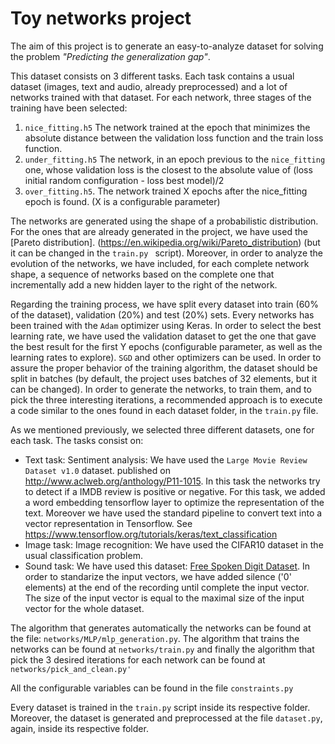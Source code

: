 # Toy networks project
The aim of this project is to generate an easy-to-analyze dataset for solving the problem *"Predicting the generalization gap"*. 

This dataset consists on 3 different tasks. Each task contains a usual dataset (images, text and audio, already preprocessed) and a lot of networks trained with that dataset. For each network, three stages of the training have been selected: 

 1. `nice_fitting.h5` The network trained at the epoch that minimizes the absolute distance between the validation loss function and the train loss function.
 2. `under_fitting.h5` The network, in an epoch previous to the `nice_fitting` one, whose validation loss is the closest to the absolute value of (loss initial random configuration - loss best model)/2
 3. `over_fitting.h5`. The network trained X epochs after the nice_fitting epoch is found. (X is a configurable parameter)

The networks are generated using the shape of a probabilistic distribution. For the ones that are already generated in the project, we have used the [Pareto distribution]. (https://en.wikipedia.org/wiki/Pareto_distribution) (but it can be changed in the `train.py ` script). Moreover, in order to analyze the evolution of the networks, we have included, for each complete network shape, a sequence of networks based on the complete one that incrementally add a new hidden layer to the right of the network.

Regarding the training process, we have split every dataset into train (60% of the dataset), validation (20%) and test (20%) sets. Every networks has been trained with the `Adam` optimizer using Keras. In order to select the best learning rate, we have used the validation dataset to get the one that gave the best result for the first Y epochs (configurable parameter, as well as the learning rates to explore). `SGD` and other optimizers can be used. In order to assure the proper behavior of the training algorithm, the dataset should be split in batches (by default, the project uses batches of 32 elements, but it can be changed). In order to generate the networks, to train them, and to pick the three interesting iterations, a recommended approach is to execute a code similar to the ones found in each dataset folder, in the `train.py` file.


As we mentioned previously, we selected three different datasets, one for each task. The tasks consist on:

 - Text task: Sentiment analysis: We have used the `Large Movie Review Dataset v1.0` dataset. published on http://www.aclweb.org/anthology/P11-1015. In this task the networks try to detect if a IMDB review is positive or negative. For this task, we added a word embedding tensorflow layer to optimize the representation of the text. Moreover we have used the standard pipeline to convert text into a vector representation in Tensorflow. See https://www.tensorflow.org/tutorials/keras/text_classification
 - Image task: Image recognition: We have used the CIFAR10 dataset in the usual classification problem.
 - Sound task: We have used this dataset:  [Free Spoken Digit Dataset](https://github.com/Jakobovski/free-spoken-digit-dataset). In order to standarize the input vectors, we have added silence ('0' elements) at the end of the recording until complete the input vector. The size of the input vector is equal to the maximal size of the input vector for the whole dataset.

The algorithm that generates automatically the networks can be found at the file: `networks/MLP/mlp_generation.py`. The algorithm that trains the networks can be found at `networks/train.py` and finally the algorithm that pick the 3 desired iterations for each network can be found at `networks/pick_and_clean.py'`

All the configurable variables can be found in the file `constraints.py`

Every dataset is trained in the `train.py` script inside its respective folder. Moreover, the dataset is generated and preprocessed at the file `dataset.py`, again, inside its respective folder.
